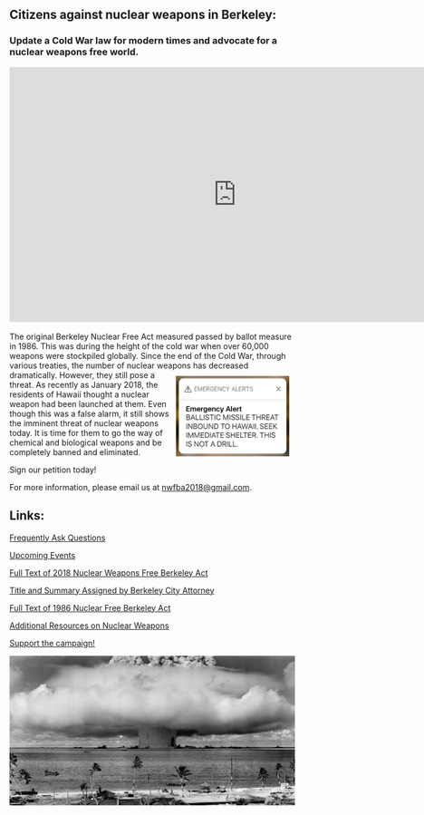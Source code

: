 ## Citizens against nuclear weapons in Berkeley:
### Update a Cold War law for modern times and advocate for a nuclear weapons free world.

<iframe width="800" height="450" src="https://www.youtube.com/embed/2fXfwHrGVSs?rel=0" frameborder="0" allow="autoplay; encrypted-media" allowfullscreen></iframe>

The original Berkeley Nuclear Free Act measured passed by ballot measure in 1986. 
This was during the height of the cold war when over 60,000 weapons were stockpiled globally. 
Since the end of the Cold War, through various treaties, the number of nuclear weapons has decreased dramatically. 
<img src="img/hawaii-alert.jpg" alt="2018 Hawaii Alert" width="200px" align="right" style="padding:10px">
However, they still pose a threat. 
As recently as January 2018, the residents of Hawaii thought a nuclear weapon had been launched at them. 
Even though this was a false alarm, it still shows the imminent threat of nuclear weapons today. 
It is time for them to go the way of chemical and biological weapons and be completely banned and eliminated.

Sign our petition today!

For more information, please email us at <nwfba2018@gmail.com>.


## Links:

[Frequently Ask Questions](faqs.md)

[Upcoming Events](events.md)

[Full Text of 2018 Nuclear Weapons Free Berkeley Act](nwfba_2018.pdf)

[Title and Summary Assigned by Berkeley City Attorney](nwfba_2018_summ.pdf)

[Full Text of 1986 Nuclear Free Berkeley Act](nfba_1986.pdf)

[Additional Resources on Nuclear Weapons](resources.md)

[Support the campaign!](support.md)

![Bikini Atoll explosion](img/bikini-atoll.jpg)

